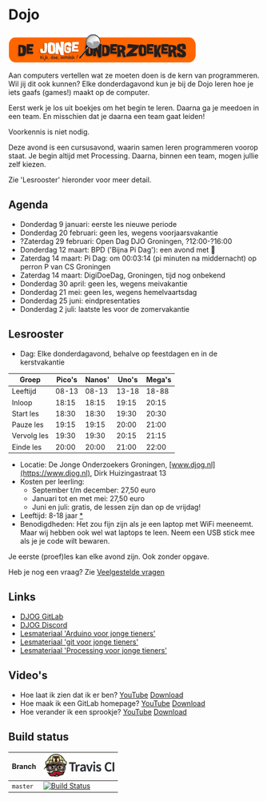 # Dojo

![DJOG logo](pics/DjogKleiner.png)

Aan computers vertellen wat ze moeten doen is de kern van programmeren. 
Wil jij dit ook kunnen? Elke donderdagavond kun je bij de Dojo
leren hoe je iets gaafs (games!) maakt op de computer.

Eerst werk je los uit boekjes om het begin te leren. Daarna ga je
meedoen in een team. En misschien dat je daarna een team gaat leiden!

Voorkennis is niet nodig.

Deze avond is een cursusavond, waarin samen leren programmeren voorop staat. 
Je begin altijd met Processing. Daarna, binnen een team, mogen jullie zelf kiezen.

Zie 'Lesrooster' hieronder voor meer detail.

## Agenda

 * Donderdag 9 januari: eerste les nieuwe periode
 * Donderdag 20 februari: geen les, wegens voorjaarsvakantie
 * ?Zaterdag 29 februari: Open Dag DJO Groningen, ?12:00-?16:00
 * Donderdag 12 maart: BPD ('Bijna Pi Dag'): een avond met :pizza:
 * Zaterdag 14 maart: Pi Dag: om 00:03:14 (pi minuten na middernacht) op perron P van CS Groningen
 * Zaterdag 14 maart: DigiDoeDag, Groningen, tijd nog onbekend
 * Donderdag 30 april: geen les, wegens meivakantie
 * Donderdag 21 mei: geen les, wegens hemelvaartsdag
 * Donderdag 25 juni: eindpresentaties
 * Donderdag 2 juli: laatste les voor de zomervakantie

## Lesrooster

 * Dag: Elke donderdagavond, behalve op feestdagen en in de kerstvakantie

Groep       |Pico's |Nanos' |Uno's  |Mega's
------------|-------|-------|-------|------
Leeftijd    | 08-13 | 08-13 | 13-18 | 18-88
Inloop      | 18:15 | 18:15 | 19:15 | 20:15
Start les   | 18:30 | 18:30 | 19:30 | 20:30
Pauze les   | 19:15 | 19:15 | 20:00 | 21:00
Vervolg les | 19:30 | 19:30 | 20:15 | 21:15
Einde les   | 20:00 | 20:00 | 21:00 | 22:00

 * Locatie: De Jonge Onderzoekers Groningen, [www.djog.nl](https://www.djog.nl), 
   Dirk Huizingastraat 13
 * Kosten per leerling:
   * September t/m december: 27,50 euro
   * Januari tot en met mei: 27,50 euro
   * Juni en juli: gratis, de lessen zijn dan op de vrijdag!
 * Leeftijd: 8-18 jaar [*](docs/veelgestelde_vragen.md)
 * Benodigdheden: Het zou fijn zijn als je een laptop met WiFi meeneemt. 
   Maar wij hebben ook wel wat laptops te leen. Neem een USB stick mee als
   je je code wilt bewaren.

Je eerste (proef)les kan elke avond zijn. Ook zonder opgave.

Heb je nog een vraag? Zie [Veelgestelde vragen](docs/veelgestelde_vragen.md)

## Links

 * [DJOG GitLab](http://51.15.53.32)
 * [DJOG Discord](https://discord.gg/XYBXfE)
 * [Lesmateriaal 'Arduino voor jonge tieners'](https://github.com/richelbilderbeek/arduino_voor_jonge_tieners)
 * [Lesmateriaal 'git voor jonge tieners'](https://github.com/richelbilderbeek/git_voor_jonge_tieners)
 * [Lesmateriaal 'Processing voor jonge tieners'](https://github.com/richelbilderbeek/processing_voor_jonge_tieners)

## Video's

 * Hoe laat ik zien dat ik er ben? [YouTube](https://youtu.be/3S-2Ya9G1PA) [Download](http://richelbilderbeek.nl/dojo_ik_ben_er_20200109.ogv)
 * Hoe maak ik een GitLab homepage? [YouTube](https://youtu.be/SMUTWqqQ3n4) [Download](http://richelbilderbeek.nl/dojo_gitlab_homepage_maken_20200109.ogv)
 * Hoe verander ik een sprookje? [YouTube](https://youtu.be/h04nilzBxKk) [Download](http://richelbilderbeek.nl/gitlab_en_sprookje_20200116.ogv)

## Build status

Branch  |[![Travis CI logo](pics/TravisCI.png)](https://travis-ci.org)
--------|-----------------------------------------------------------------------------------------------------------------------------
`master`|[![Build Status](https://travis-ci.org/richelbilderbeek/Dojo.svg?branch=master)](https://travis-ci.org/richelbilderbeek/Dojo)

